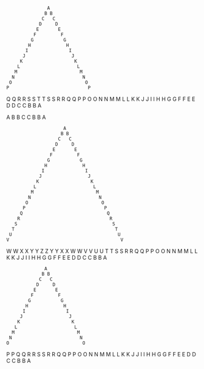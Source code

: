                    A
                  B B
                 C   C
                D     D
               E       E
              F         F
             G           G
            H             H
           I               I
          J                 J
         K                   K
        L                     L
       M                       M
      N                         N
     O                           O
    P                             P
   Q                               Q
  R                                 R
 S                                   S
T                                     T
 S                                   S
  R                                 R
   Q                               Q
    P                             P
     O                           O
      N                         N
       M                       M
        L                     L
         K                   K
          J                 J
           I               I
            H             H
             G           G
              F         F
               E       E
                D     D
                 C   C
                  B B
                   A
                   
                   
  A
 B B
C   C
 B B
  A
  
  
                         A
                        B B
                       C   C
                      D     D
                     E       E
                    F         F
                   G           G
                  H             H
                 I               I
                J                 J
               K                   K
              L                     L
             M                       M
            N                         N
           O                           O
          P                             P
         Q                               Q
        R                                 R
       S                                   S
      T                                     T
     U                                       U
    V                                         V
   W                                           W
  X                                             X
 Y                                               Y
Z                                                 Z
 Y                                               Y
  X                                             X
   W                                           W
    V                                         V
     U                                       U
      T                                     T
       S                                   S
        R                                 R
         Q                               Q
          P                             P
           O                           O
            N                         N
             M                       M
              L                     L
               K                   K
                J                 J
                 I               I
                  H             H
                   G           G
                    F         F
                     E       E
                      D     D
                       C   C
                        B B
                         A
                         
                         
                  A
                 B B
                C   C
               D     D
              E       E
             F         F
            G           G
           H             H
          I               I
         J                 J
        K                   K
       L                     L
      M                       M
     N                         N
    O                           O
   P                             P
  Q                               Q
 R                                 R
S                                   S
 R                                 R
  Q                               Q
   P                             P
    O                           O
     N                         N
      M                       M
       L                     L
        K                   K
         J                 J
          I               I
           H             H
            G           G
             F         F
              E       E
               D     D
                C   C
                 B B
                  A
